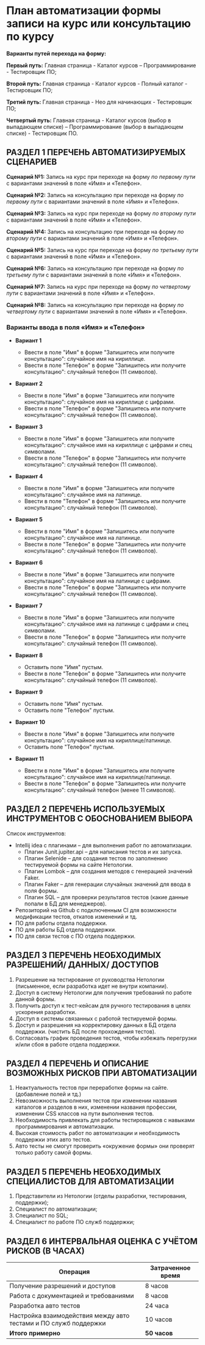 #  План автоматизации формы записи на курс или консультацию по курсу


**Варианты путей перехода на форму:**

**Первый путь:**
Главная страница - Каталог курсов – Программирование - Тестировщик ПО;

**Второй путь:**
Главная страница - Каталог курсов - Полный каталог - Тестировщик ПО;

**Третий путь:**
Главная страница - Нео для начинающих - Тестировщик ПО;

**Четвертый путь:**
Главная страница - Каталог курсов (выбор в выпадающем списке) – Программирование (выбор в выпадающем списке) - Тестировщик ПО.

## РАЗДЕЛ 1 ПЕРЕЧЕНЬ АВТОМАТИЗИРУЕМЫХ СЦЕНАРИЕВ

**Сценарий №1:**
Запись на курс при переходе на форму *по первому пути* с вариантами значений в поле «Имя» и «Телефон».

**Сценарий №2:**
Запись на консультацию при переходе на форму *по первому пути* с вариантами значений в поле «Имя» и «Телефон».

**Сценарий №3:**
Запись на курс при переходе на форму *по второму пути* с вариантами значений в поле «Имя» и «Телефон».

**Сценарий №4:**
Запись на консультацию при переходе на форму *по второму пути* с вариантами значений в поле «Имя» и «Телефон».

**Сценарий №5:**
Запись на курс при переходе на форму *по третьему пути* с вариантами значений в поле «Имя» и «Телефон».

**Сценарий №6:**
Запись на консультацию при переходе на форму *по третьему пути* с вариантами значений в поле «Имя» и «Телефон».

**Сценарий №7:**
Запись на курс при переходе на форму *по четвертому пути* с вариантами значений в поле «Имя» и «Телефон».

**Сценарий №8:**
Запись на консультацию при переходе на форму *по четвертому пути* с вариантами значений в поле «Имя» и «Телефон».



### Варианты ввода в поля «Имя» и «Телефон»

+ **Вариант 1** 
  - Ввести в поле "Имя" в форме "Запишитесь или получите консультацию": случайное имя на кириллице.
  - Ввести в поле "Телефон" в форме "Запишитесь или получите консультацию": случайный телефон (11 символов).

+ **Вариант 2**
  - Ввести в поле "Имя" в форме "Запишитесь или получите консультацию": случайное имя на кириллице с цифрами. 
  - Ввести в поле "Телефон" в форме "Запишитесь или получите консультацию": случайный телефон (11 символов).

+ **Вариант 3**
  - Ввести в поле "Имя" в форме "Запишитесь или получите консультацию": случайное имя на кириллице с цифрами и спец символами.
  - Ввести в поле "Телефон" в форме "Запишитесь или получите консультацию": случайный телефон (11 символов).

+ **Вариант 4**
  - Ввести в поле "Имя" в форме "Запишитесь или получите консультацию": случайное имя на латинице.
  - Ввести в поле "Телефон" в форме "Запишитесь или получите консультацию": случайный телефон (11 символов).

+ **Вариант 5**
  - Ввести в поле "Имя" в форме "Запишитесь или получите консультацию": случайное имя на латинице.
  - Ввести в поле "Телефон" в форме "Запишитесь или получите консультацию": случайный телефон (11 символов).

+ **Вариант 6**
   - Ввести в поле "Имя" в форме "Запишитесь или получите консультацию": случайное имя на латинице с цифрами.
   - Ввести в поле "Телефон" в форме "Запишитесь или получите консультацию": случайный телефон (11 символов).

+ **Вариант 7**
  - Ввести в поле "Имя" в форме "Запишитесь или получите консультацию": случайное имя на латинице с цифрами и спец символами.
  - Ввести в поле "Телефон" в форме "Запишитесь или получите консультацию": случайный телефон (11 символов).

+ **Вариант 8**
   - Оставить поле "Имя" пустым.
   - Ввести в поле "Телефон" в форме "Запишитесь или получите консультацию": случайный телефон (11 символов).

+ **Вариант 9**
   - Оставить поле "Имя" пустым.
   - Оставить поле "Телефон" пустым.

+ **Вариант 10**
   - Ввести в поле "Имя" в форме "Запишитесь или получите консультацию": случайное имя на кириллице/латинице.
   - Оставить поле "Телефон" пустым.

+ **Вариант 11**
   - Ввести в поле "Имя" в форме "Запишитесь или получите консультацию": случайное имя на кириллице/латинице.
   - Ввести в поле "Телефон" в форме "Запишитесь или получите консультацию": случайный телефон (менее 11 символов).


## РАЗДЕЛ 2 ПЕРЕЧЕНЬ ИСПОЛЬЗУЕМЫХ ИНСТРУМЕНТОВ С ОБОСНОВАНИЕМ ВЫБОРА


Список инструментов:
+ Intellij idea c плагинами – для выполнения работ по автоматизации.
  - Плагин Junit.jupiter.api – для написания тестов и их запуска.
  - Плагин Selenide – для создания тестов по заполнению тестируемой формы на сайте Нетологии.
  - Плагин Lombok – для создания методов с генерацией значений Faker.
  - Плагин Faker – для генерации случайных значений для ввода в поля формы.
  - Плагин SQL – для проверки результатов тестов (какие данные попали в БД для менеджеров).
+ Репозиторий на Github с подключенным CI для возможности модификации тестов, откатов изменений и тд. 
+ ПО для работы отдела поддержки.
+ ПО для работы БД отдела поддержки.
+ ПО для связи тестов с ПО отдела поддержки.

## РАЗДЕЛ 3 ПЕРЕЧЕНЬ НЕОБХОДИМЫХ РАЗРЕШЕНИЙ/ ДАННЫХ/ ДОСТУПОВ

1.	Разрешение на тестирование от руководства Нетологии (письменное, если разработка идет не внутри компании).
1.	Доступ в систему Нетологии для получения требований по работе данной формы.
1.	Получить доступ к тест-кейсам для ручного тестирования в целях ускорения разработки.
1.	Доступ в системы связанных с работой тестируемой формы.
1.	Доступ и разрешения на корректировку данных в БД отдела поддержки. (чистить БД после прохождения тестов).
1.	Согласовать график проведения тестов, чтобы избежать перегрузки и/или сбоя в работе отдела поддержки.


## РАЗДЕЛ 4 ПЕРЕЧЕНЬ И ОПИСАНИЕ ВОЗМОЖНЫХ РИСКОВ ПРИ АВТОМАТИЗАЦИИ
1.	Неактуальность тестов при переработке формы на сайте. (добавление полей и тд.)
1.	Невозможность выполнения тестов при изменении названия каталогов и разделов в них, изменении названия профессии, изменении CSS классов на пути выполнения тестов.
1.	Необходимость привлекать для работы тестировщиков с навыками программирования и автоматизации.
1.	Высокая стоимость работ по автоматизации и необходимость поддержки этих авто тестов.
1.	Авто тесты не смогут проверить «окружение формы» они проверят только работу самой формы.


## РАЗДЕЛ 5 ПЕРЕЧЕНЬ НЕОБХОДИМЫХ СПЕЦИАЛИСТОВ ДЛЯ АВТОМАТИЗАЦИИ

1.	Представители из Нетологии (отделы разработки, тестирования, поддержки);
1.	Специалист по автоматизации;
1.	Специалист по SQL;
1.	Специалист по работе ПО служб поддержки;

## РАЗДЕЛ 6 ИНТЕРВАЛЬНАЯ ОЦЕНКА С УЧЁТОМ РИСКОВ (В ЧАСАХ)


| Операция | Затраченное время |
| ------ | ----------- |
| Получение разрешений и доступов   | 8 часов |
| Работа с документацией и требованиями | 8 часов |
| Разработка авто тестов    | 24 часа |
| Настройка взаимодействия между авто тестами и ПО служб поддержки    | 10 часов |
| **Итого примерно**    | **50 часов**|
